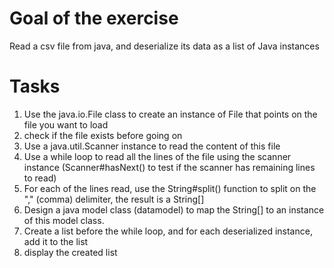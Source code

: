 # Goal of the exercise
Read a csv file from java, and deserialize its data as a list of Java instances

# Tasks
1. Use the java.io.File class to create an instance of File that points on the file you want to load
2. check if the file exists before going on
3. Use a java.util.Scanner instance to read the content of this file
4. Use a while loop to read all the lines of the file using the scanner instance (Scanner#hasNext() to test if the scanner has remaining lines to read)
5. For each of the lines read, use the String#split() function to split on the "," (comma) delimiter, the result is a String[]
6. Design a java model class (datamodel) to map the String[] to an instance of this model class.
7. Create a list before the while loop, and for each deserialized instance, add it to the list
8. display the created list